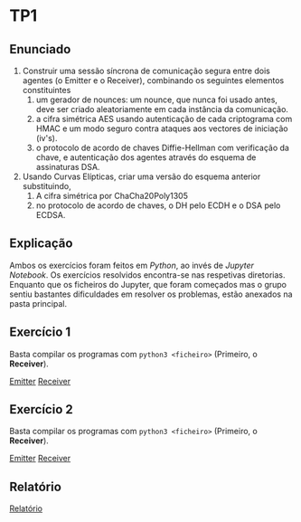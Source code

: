 # TP1

## Enunciado

1. Construir uma sessão síncrona de comunicação segura entre dois agentes (o Emitter e o Receiver), combinando os seguintes elementos constituintes
    1. um gerador de nounces: um nounce, que nunca foi usado antes, deve ser criado aleatoriamente em cada instância da comunicação.
    2. a cifra simétrica AES usando autenticação de cada criptograma com HMAC e um modo seguro contra ataques aos vectores de iniciação (iv's).
    3. o protocolo de acordo de chaves Diffie-Hellman com verificação da chave, e  autenticação dos agentes através do esquema de assinaturas DSA.
2. Usando Curvas Elípticas, criar uma versão do esquema anterior substituindo, 
    1. A cifra simétrica por ChaCha20Poly1305
    2. no protocolo de acordo de chaves, o DH  pelo ECDH e o DSA pelo ECDSA.

## Explicação

Ambos os exercícios foram feitos em *Python*, ao invés de *Jupyter Notebook*. Os exercícios resolvidos encontra-se nas respetivas diretorias. Enquanto que os ficheiros do Jupyter, que foram começados mas o grupo sentiu bastantes dificuldades em resolver os problemas, estão anexados na pasta principal.

## Exercício 1

Basta compilar os programas com ```python3 <ficheiro>``` (Primeiro, o **Receiver**).

[Emitter](https://github.com/Zayts3v/ec/blob/master/TP1/Exercicio1/Emitter.py)
[Receiver](https://github.com/Zayts3v/ec/blob/master/TP1/Exercicio1/Receiver.py)

## Exercício 2

Basta compilar os programas com ```python3 <ficheiro>``` (Primeiro, o **Receiver**).

[Emitter](https://github.com/Zayts3v/ec/blob/master/TP1/Exercicio2/Emitter.py)
[Receiver](https://github.com/Zayts3v/ec/blob/master/TP1/Exercicio2/Receiver.py)

## Relatório

[Relatório](https://github.com/Zayts3v/ec/blob/master/TP1/Relatório.pdf)
